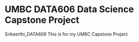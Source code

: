 # UMBC DATA606 Data Science Capstone Project
Srikeerthi_DATA606
This is for my UMBC Capstone Project
